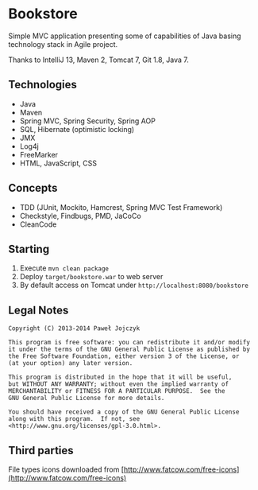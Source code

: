 Bookstore
=========

 Simple MVC application presenting some of capabilities of Java basing
 technology stack in Agile project.

 Thanks to IntelliJ 13, Maven 2, Tomcat 7, Git 1.8, Java 7.

Technologies
------------
 * Java
 * Maven
 * Spring MVC, Spring Security, Spring AOP
 * SQL, Hibernate (optimistic locking)
 * JMX
 * Log4j
 * FreeMarker
 * HTML, JavaScript, CSS

Concepts
--------
 * TDD (JUnit, Mockito, Hamcrest, Spring MVC Test Framework)
 * Checkstyle, Findbugs, PMD, JaCoCo
 * CleanCode

Starting
--------
 1. Execute `mvn clean package`
 2. Deploy `target/bookstore.war` to web server
 3. By default access on Tomcat under `http://localhost:8080/bookstore`

Legal Notes
-----------
	Copyright (C) 2013-2014 Paweł Jojczyk
	
	This program is free software: you can redistribute it and/or modify
	it under the terms of the GNU General Public License as published by
	the Free Software Foundation, either version 3 of the License, or
	(at your option) any later version.

	This program is distributed in the hope that it will be useful,
	but WITHOUT ANY WARRANTY; without even the implied warranty of
	MERCHANTABILITY or FITNESS FOR A PARTICULAR PURPOSE.  See the
	GNU General Public License for more details.

	You should have received a copy of the GNU General Public License
	along with this program.  If not, see <http://www.gnu.org/licenses/gpl-3.0.html>.

Third parties
-------------
 File types icons downloaded from
 [http://www.fatcow.com/free-icons](http://www.fatcow.com/free-icons)
